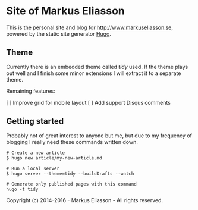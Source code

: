 # Site of Markus Eliasson

This is the personal site and blog for http://www.markuseliasson.se, powered by
the static site generator [Hugo](http://hugo.spf13.com).


## Theme

Currently there is an embedded theme called _tidy_ used. If the theme plays out well
and I finish some minor extensions I will extract it to a separate theme.

Remaining features:

[ ] Improve grid for mobile layout
[ ] Add support Disqus comments

## Getting started

Probably not of great interest to anyone but me, but due to my frequency of
blogging I really need these commands written down.

    # Create a new article
    $ hugo new article/my-new-article.md

    # Run a local server
    $ hugo server --theme=tidy --buildDrafts --watch

    # Generate only published pages with this command
    hugo -t tidy


Copyright (c) 2014-2016 - Markus Eliasson - All rights reserved.
